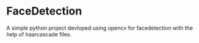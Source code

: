 # FaceDetection
A simple python project devloped using opencv for facedetection with the help of haarcascade files.
